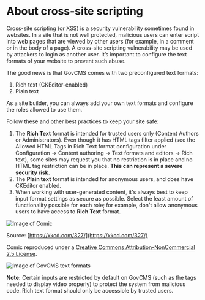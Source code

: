 # About cross-site scripting

Cross-site scripting (or XSS) is a security vulnerability sometimes found in websites. In a site that is not well protected, malicious users can enter script into web pages that are viewed by other users (for example, in a comment or in the body of a page). A cross-site scripting vulnerability may be used by attackers to login as another user. It’s important to configure the text formats of your website to prevent such abuse.

The good news is that GovCMS comes with two preconfigured text formats:

1. Rich text (CKEditor-enabled)
2. Plain text

As a site builder, you can always add your own text formats and configure the roles allowed to use them.

Follow these and other best practices to keep your site safe:

1. The **Rich Text** format is intended for trusted users only (Content Authors or Administrators). Even though it has HTML tags filter applied (see the Allowed HTML Tags in Rich Text format configuration under Configuration → Content authoring → Text formats and editors → Rich text), some sites may request you that no restriction is in place and no HTML tag restriction can be in place. **This can represent a severe security risk.**
2. The **Plain text** format is intended for anonymous users, and does have CKEditor enabled.
3. When working with user-generated content, it's always best to keep input format settings as secure as possible. Select the least amount of functionality possible for each role; for example, don't allow anonymous users to have access to **Rich Text** format.

![Image of Comic](../.gitbook/assets/83.png)

Source: [https://xkcd.com/327/](https://xkcd.com/327/)

Comic reproduced under a [Creative Commons Attribution-NonCommercial 2.5 License](http://creativecommons.org/licenses/by-nc/2.5/).

![Image of GovCMS text formats](../.gitbook/assets/84.png)

**Note:** Certain inputs are restricted by default on GovCMS (such as the tags needed to display video properly) to protect the system from malicious code. Rich text format should only be accessible by trusted users.
